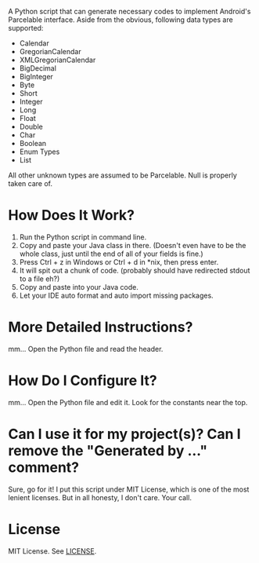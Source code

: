 A Python script that can generate necessary codes to implement Android's Parcelable interface. Aside from the obvious, following data types are supported:

* Calendar
* GregorianCalendar
* XMLGregorianCalendar
* BigDecimal
* BigInteger
* Byte
* Short
* Integer
* Long
* Float
* Double
* Char
* Boolean
* Enum Types
* List

All other unknown types are assumed to be Parcelable. Null is properly taken care of.

How Does It Work?
=================

1. Run the Python script in command line.
2. Copy and paste your Java class in there. (Doesn't even have to be the whole class, just until the end of all of your fields is fine.)
3. Press Ctrl + z in Windows or Ctrl + d in *nix, then press enter.
4. It will spit out a chunk of code. (probably should have redirected stdout to a file eh?)
5. Copy and paste into your Java code.
6. Let your IDE auto format and auto import missing packages.

More Detailed Instructions?
===========================

mm... Open the Python file and read the header.

How Do I Configure It?
======================

mm... Open the Python file and edit it. Look for the constants near the top.

Can I use it for my project(s)? Can I remove the "Generated by ..." comment?
============================================================================

Sure, go for it! I put this script under MIT License, which is one of the most lenient licenses. But in all honesty, I don't care. Your call.

License
=======

MIT License. See [LICENSE](LICENSE).
